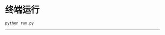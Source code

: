 # 终端运行

```shell
python run.py
```
***************************************************************************************************************************************************************************************************************************************************